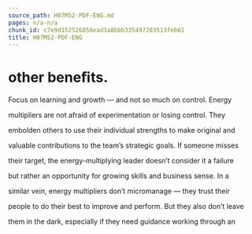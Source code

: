 ```yaml
---
source_path: H07M52-PDF-ENG.md
pages: n/a-n/a
chunk_id: c7e9d152526858ead3a8bbb335497203513feb61
title: H07M52-PDF-ENG
---
```

# other beneﬁts.

Focus on learning and growth — and not so much on control. Energy

multipliers are not afraid of experimentation or losing control. They

embolden others to use their individual strengths to make original and

valuable contributions to the team’s strategic goals. If someone misses

their target, the energy-multiplying leader doesn’t consider it a failure

but rather an opportunity for growing skills and business sense. In a

similar vein, energy multipliers don’t micromanage — they trust their

people to do their best to improve and perform. But they also don’t leave

them in the dark, especially if they need guidance working through an
